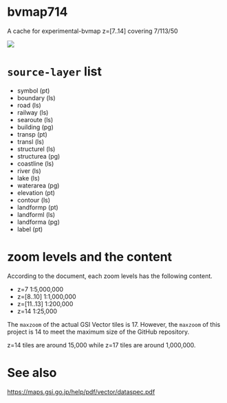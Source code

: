 # bvmap714
A cache for experimental-bvmap z=[7..14] covering 7/113/50

![](https://un-vector-tile-toolkit.github.io/signature/logo.png)

# `source-layer` list
- symbol (pt)
- boundary (ls)
- road (ls)
- railway (ls)
- searoute (ls)
- building (pg)
- transp (pt)
- transl (ls)
- structurel (ls)
- structurea (pg)
- coastline (ls)
- river (ls)
- lake (ls)
- waterarea (pg)
- elevation (pt)
- contour (ls)
- landformp (pt)
- landforml (ls)
- landforma (pg)
- label (pt)

# zoom levels and the content
According to the document, each zoom levels has the following content.

- z=7 1:5,000,000
- z=[8..10] 1:1,000,000
- z=[11..13] 1:200,000
- z=14 1:25,000

The `maxzoom` of the actual GSI Vector tiles is 17. However, the `maxzoom` of this project is 14 to meet the maximum size of the GitHub repository.

z=14 tiles are around 15,000 while z=17 tiles are around 1,000,000.

# See also
https://maps.gsi.go.jp/help/pdf/vector/dataspec.pdf
